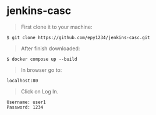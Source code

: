 ﻿# jenkins-casc
 
> First clone it to your machine:

`$ git clone https://github.com/epy1234/jenkins-casc.git`
  

> After finish downloaded:
 
`$ docker compose up --build`
 
> In browser go to:

`localhost:80`

> Click on Log In.

`Username: user1`\
`Password: 1234`

